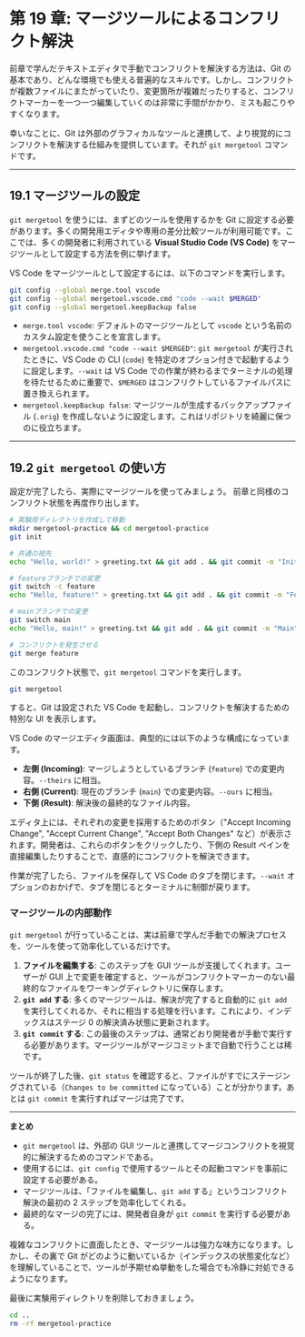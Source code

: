 # 第 19 章: マージツールによるコンフリクト解決

前章で学んだテキストエディタで手動でコンフリクトを解決する方法は、Git の基本であり、どんな環境でも使える普遍的なスキルです。しかし、コンフリクトが複数ファイルにまたがっていたり、変更箇所が複雑だったりすると、コンフリクトマーカーを一つ一つ編集していくのは非常に手間がかかり、ミスも起こりやすくなります。

幸いなことに、Git は外部のグラフィカルなツールと連携して、より視覚的にコンフリクトを解決する仕組みを提供しています。それが `git mergetool` コマンドです。

---
## 19.1 マージツールの設定

`git mergetool` を使うには、まずどのツールを使用するかを Git に設定する必要があります。多くの開発用エディタや専用の差分比較ツールが利用可能です。ここでは、多くの開発者に利用されている **Visual Studio Code (VS Code)** をマージツールとして設定する方法を例に挙げます。

VS Code をマージツールとして設定するには、以下のコマンドを実行します。
```bash
git config --global merge.tool vscode
git config --global mergetool.vscode.cmd "code --wait $MERGED"
git config --global mergetool.keepBackup false
```
- `merge.tool vscode`: デフォルトのマージツールとして `vscode` という名前のカスタム設定を使うことを宣言します。
- `mergetool.vscode.cmd "code --wait $MERGED"`: `git mergetool` が実行されたときに、VS Code の CLI (`code`) を特定のオプション付きで起動するように設定します。`--wait` は VS Code での作業が終わるまでターミナルの処理を待たせるために重要で、`$MERGED` はコンフリクトしているファイルパスに置き換えられます。
- `mergetool.keepBackup false`: マージツールが生成するバックアップファイル (`.orig`) を作成しないように設定します。これはリポジトリを綺麗に保つのに役立ちます。

---
## 19.2 `git mergetool` の使い方

設定が完了したら、実際にマージツールを使ってみましょう。
前章と同様のコンフリクト状態を再度作り出します。

```bash
# 実験用ディレクトリを作成して移動
mkdir mergetool-practice && cd mergetool-practice
git init

# 共通の祖先
echo "Hello, world!" > greeting.txt && git add . && git commit -m "Initial"

# featureブランチでの変更
git switch -c feature
echo "Hello, feature!" > greeting.txt && git add . && git commit -m "Feat"

# mainブランチでの変更
git switch main
echo "Hello, main!" > greeting.txt && git add . && git commit -m "Main"

# コンフリクトを発生させる
git merge feature
```

このコンフリクト状態で、`git mergetool` コマンドを実行します。
```bash
git mergetool
```
すると、Git は設定された VS Code を起動し、コンフリクトを解決するための特別な UI を表示します。

VS Code のマージエディタ画面は、典型的には以下のような構成になっています。
- **左側 (Incoming)**: マージしようとしているブランチ (`feature`) での変更内容。`--theirs` に相当。
- **右側 (Current)**: 現在のブランチ (`main`) での変更内容。`--ours` に相当。
- **下側 (Result)**: 解決後の最終的なファイル内容。

エディタ上には、それぞれの変更を採用するためのボタン（"Accept Incoming Change", "Accept Current Change", "Accept Both Changes" など）が表示されます。開発者は、これらのボタンをクリックしたり、下側の Result ペインを直接編集したりすることで、直感的にコンフリクトを解決できます。

作業が完了したら、ファイルを保存して VS Code のタブを閉じます。`--wait` オプションのおかげで、タブを閉じるとターミナルに制御が戻ります。

### マージツールの内部動作

`git mergetool` が行っていることは、実は前章で学んだ手動での解決プロセスを、ツールを使って効率化しているだけです。
1.  **ファイルを編集する**: このステップを GUI ツールが支援してくれます。ユーザーが GUI 上で変更を確定すると、ツールがコンフリクトマーカーのない最終的なファイルをワーキングディレクトリに保存します。
2.  **`git add` する**: 多くのマージツールは、解決が完了すると自動的に `git add` を実行してくれるか、それに相当する処理を行います。これにより、インデックスはステージ 0 の解決済み状態に更新されます。
3.  **`git commit` する**: この最後のステップは、通常どおり開発者が手動で実行する必要があります。マージツールがマージコミットまで自動で行うことは稀です。

ツールが終了した後、`git status` を確認すると、ファイルがすでにステージングされている（`Changes to be committed` になっている）ことが分かります。あとは `git commit` を実行すればマージは完了です。

---
**まとめ**

- `git mergetool` は、外部の GUI ツールと連携してマージコンフリクトを視覚的に解決するためのコマンドである。
- 使用するには、`git config` で使用するツールとその起動コマンドを事前に設定する必要がある。
- マージツールは、「ファイルを編集し、`git add` する」というコンフリクト解決の最初の 2 ステップを効率化してくれる。
- 最終的なマージの完了には、開発者自身が `git commit` を実行する必要がある。

複雑なコンフリクトに直面したとき、マージツールは強力な味方になります。しかし、その裏で Git がどのように動いているか（インデックスの状態変化など）を理解していることで、ツールが予期せぬ挙動をした場合でも冷静に対処できるようになります。

最後に実験用ディレクトリを削除しておきましょう。
```bash
cd ..
rm -rf mergetool-practice
```
